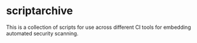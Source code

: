 # scriptarchive

This is a collection of scripts for use across different CI tools for embedding automated security scanning. 
